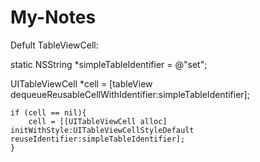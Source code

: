 # My-Notes

Defult TableViewCell:

  static NSString *simpleTableIdentifier = @"set";
  
  UITableViewCell *cell = [tableView dequeueReusableCellWithIdentifier:simpleTableIdentifier];
    
    if (cell == nil){
        cell = [[UITableViewCell alloc] initWithStyle:UITableViewCellStyleDefault reuseIdentifier:simpleTableIdentifier];
    }
        
